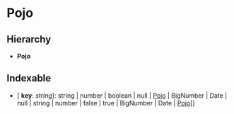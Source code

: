 # Pojo

## Hierarchy

* **Pojo**

## Indexable

* \[ **key**: _string_\]: string \| number \| boolean \| null \| [Pojo]() \| BigNumber \| Date \| null \| string \| number \| false \| true \| BigNumber \| Date \| [Pojo]()\[\]

